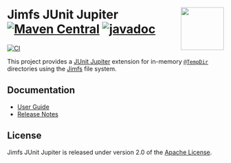 # <img src="https://stefano.codes/jimfs-junit-jupiter/assets/images/logo.png" align="right" width="100">Jimfs JUnit Jupiter [![Maven Central](https://img.shields.io/maven-central/v/io.github.scordio/jimfs-junit-jupiter?label=Maven%20Central)](https://central.sonatype.com/artifact/io.github.scordio/jimfs-junit-jupiter) [![javadoc](https://javadoc.io/badge2/io.github.scordio/jimfs-junit-jupiter/javadoc.svg)](https://javadoc.io/doc/io.github.scordio/jimfs-junit-jupiter)

[![CI](https://github.com/scordio/jimfs-junit-jupiter/actions/workflows/main.yml/badge.svg?branch=main)](https://github.com/scordio/jimfs-junit-jupiter/actions/workflows/main.yml?query=branch%3Amain)

This project provides a [JUnit Jupiter](https://junit.org/) extension for in-memory
[`@TempDir`](https://docs.junit.org/current/api/org.junit.jupiter.api/org/junit/jupiter/api/io/TempDir.html) directories
using the [Jimfs](https://github.com/google/jimfs) file system.

## Documentation

- [User Guide](https://stefano.codes/jimfs-junit-jupiter/)
- [Release Notes](https://github.com/scordio/jimfs-junit-jupiter/releases)

## License

Jimfs JUnit Jupiter is released under version 2.0 of the [Apache License](https://www.apache.org/licenses/LICENSE-2.0).
